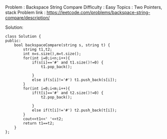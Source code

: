 Problem : Backspace String Compare
Difficulty : Easy
Topics : Two Pointers, stack
Problem link : https://leetcode.com/problems/backspace-string-compare/description/


Solution:

    class Solution {
    public:
        bool backspaceCompare(string s, string t) {
            string t1,t2;
            int n=s.size(),m=t.size();
            for(int i=0;i<n;i++){
                if(s[i]=='#' and t1.size()!=0) {
                    t1.pop_back();
                    
                }
                else if(s[i]!='#') t1.push_back(s[i]);
            }
            for(int i=0;i<m;i++){
                if(t[i]=='#' and t2.size()!=0) {
                    t2.pop_back();
                    
                }
                else if(t[i]!='#') t2.push_back(t[i]);
            }
            cout<<t1<<' '<<t2;
            return t1==t2;
        }
    };

